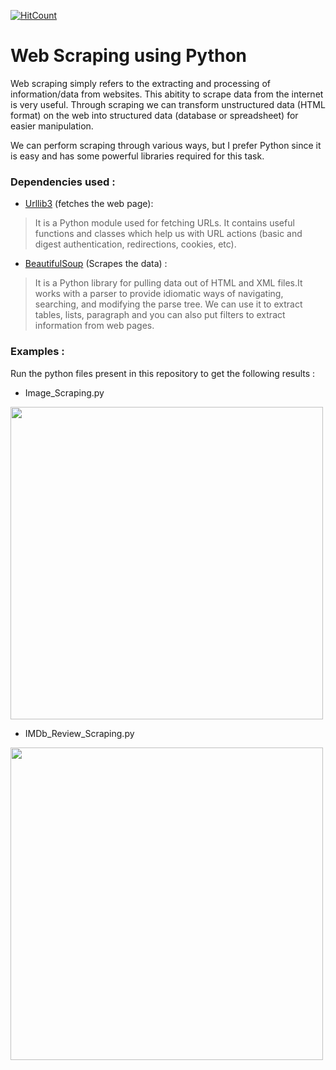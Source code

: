 [![HitCount](http://hits.dwyl.io/HeliosX7/Web-Scraping.svg)](http://hits.dwyl.io/HeliosX7/Web-Scraping)

# Web Scraping using Python

Web scraping simply refers to the extracting and processing of information/data from websites. This abitity to scrape data from the internet is very useful. Through scraping we can transform unstructured data (HTML format) on the web into structured data (database or spreadsheet) for easier manipulation.

We can perform scraping through various ways, but I prefer Python since it is easy and has some powerful libraries required for this task.

### Dependencies used :

* [Urllib3](http://urllib3.readthedocs.io/en/latest/ "Urilib3") (fetches the web page):

>It is a Python module used for fetching URLs.
It contains useful functions and classes which help us with URL actions (basic and digest authentication, redirections, cookies, etc).

* [BeautifulSoup](https://www.crummy.com/software/BeautifulSoup/bs4/doc/ "BeautifulSoup") (Scrapes the data) :

>It is a Python library for pulling data out of HTML and XML files.It works with a parser to provide idiomatic ways of navigating, searching, and modifying the parse tree. We can use it to extract tables, lists, paragraph and you can also put filters to extract information from web pages.

### Examples : 

Run the python files present in this repository to get the following results :

* Image_Scraping.py

<img src="https://github.com/HeliosX7/Web_Scraping/blob/master/images/pixabay.JPG" width="500">


* IMDb_Review_Scraping.py

<img src="https://github.com/HeliosX7/Web_Scraping/blob/master/images/imdb.JPG" width="500">
